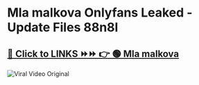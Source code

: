 
 # Mla malkova Onlyfans Leaked - Update Files 88n8l

## <h2><a href="https://clipsfans.com/Mla_malkova&ref=git">🔗 Click to LINKS ⏩⏩ 👉 🟢 Mla malkova </a></h2>

<a href="https://clipsfans.com/Mla_malkova&ref=git" rel="nofollow" data-target="animated-image.originalLink"><img src="https://i.ibb.co.com/xMMVF88/686577567.gif" alt="Viral Video Original" style="max-width: 100%; display: inline-block;" data-target="animated-image.originalImage"></a>

